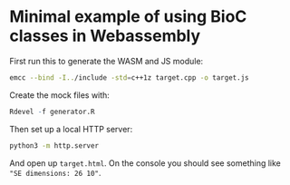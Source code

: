 # Minimal example of using BioC classes in Webassembly

First run this to generate the WASM and JS module:

```sh
emcc --bind -I../include -std=c++1z target.cpp -o target.js
```

Create the mock files with:

```r
Rdevel -f generator.R
```

Then set up a local HTTP server:

```sh
python3 -m http.server
```

And open up `target.html`.
On the console you should see something like `"SE dimensions: 26 10"`.

